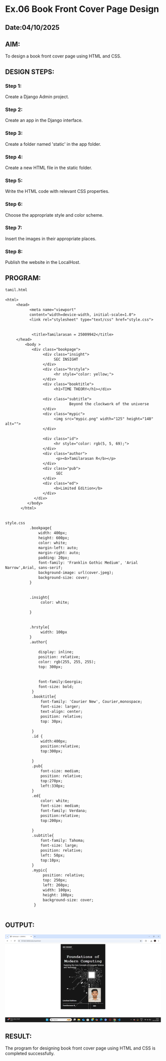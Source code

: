# Ex.06 Book Front Cover Page Design
## Date:04/10/2025

## AIM:
To design a book front cover page using HTML and CSS.

## DESIGN STEPS:

### Step 1:
Create a Django Admin project.

### Step 2:
Create an app in the Django interface.

### Step 3:
Create a folder named 'static' in the app folder.

### Step 4:
Create a new HTML file in the static folder.

### Step 5:
Write the HTML code with relevant CSS properties.

### Step 6:
Choose the appropriate style and color scheme.

### Step 7:
Insert the images in their appropriate places.

### Step 8:
Publish the website in the LocalHost.

## PROGRAM:
```
tamil.html

<html>
     <head>
           <meta name="viewport"
           content="width=device-width, initial-scale=1.0">
           <link rel="stylesheet" type="text/css" href="style.css">
            
           
            <title>Tamilarasan = 25009942</title>
     </head>
         <body >
            <div class="bookpage">
                 <div class="insight">
                      SEC INSIGHT
                 </div>
                 <div class="hrstyle">
                      <hr style="color: yellow;">
                 </div>
                 <div class="booktitle">
                      <h1>TIME THEORY</h1></div>

                 <div class="subtitle">
                             Beyond the clockwork of the universe
                 </div>
                 <div class="mypic">
                      <img src="mypic.png" width="125" height="140" alt="">
                 </div>
                 
                 <div class="id">
                      <hr style="color: rgb(5, 5, 69);">
                 </div>
                 <div class="author">
                       <p><b>Tamilarasan R</b></p>
                 </div>
                 <div class="pub">
                       SEC
                 </div>
                 <div class="ed">
                      <b>Limited Edition</b>
                 </div>
             </div>
          </body>
       </html>
             

style.css
           .bookpage{
               width: 400px;
               height: 600px;
               color: white;
               margin-left: auto;
               margin-right: auto;
               padding: 20px;
               font-family: 'Franklin Gothic Medium', 'Arial Narrow',Arial, sans-serif;
               background-image: url(cover.jpeg);
               background-size: cover;
           }


           .insight{
                color: white;

           }


           .hrstyle{
                width: 100px
           }
           .author{

               display: inline;
               position: relative;
               color: rgb(255, 255, 255);
               top: 300px;
              

               font-family:Georgia;
               font-size: bold;
            }
            .booktitle{
                font-family: 'Courier New', Courier,monospace;
                font-size: larger;
                text-align: center;
                position: relative;
                top: 30px;

            }
            .id {
                width:400px;
                position:relative;
                top:300px;

            }
            .pub{
                font-size: medium;
                position: relative;
                top:270px;
                left:330px;
            }
            .ed{
                color: white;
                font-size: medium;
                font-family: Verdana;
                position:relative;
                top:200px;
            
            }
            .subtitle{
                font-family: Tahoma;
                font-size: large;
                position: relative;
                left: 50px;
                top:10px;
            }
            .mypic{
                 position: relative;
                 top: 250px;
                 left: 260px;
                 width: 100px;
                 height: 100px;
                 background-size: cover;
             }
            

```

## OUTPUT:

![alt text](<Screenshot (88).png>)
## RESULT:
The program for designing book front cover page using HTML and CSS is completed successfully.
